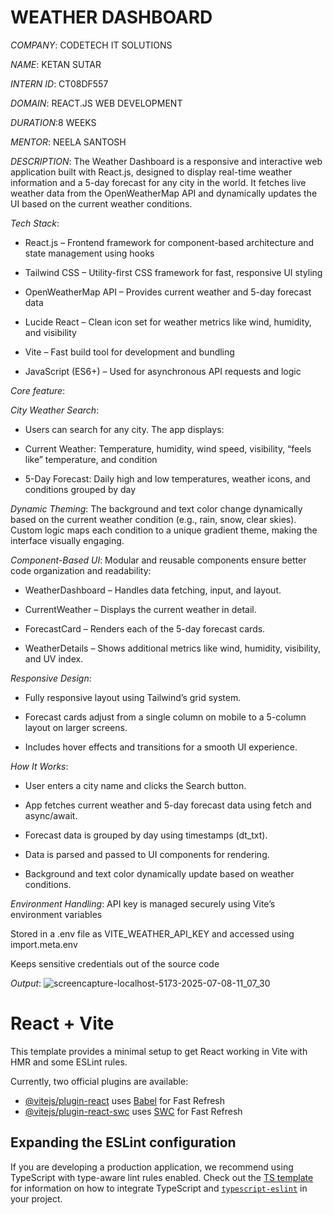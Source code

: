# WEATHER DASHBOARD

*COMPANY*: CODETECH IT SOLUTIONS

*NAME*: KETAN SUTAR

*INTERN ID*: CT08DF557

*DOMAIN*: REACT.JS WEB DEVELOPMENT

*DURATION*:8 WEEKS

*MENTOR*: NEELA SANTOSH



*DESCRIPTION*: The Weather Dashboard is a responsive and interactive web application built with React.js, designed to display real-time weather information and a 5-day forecast for any city in the world. It fetches live weather data from the OpenWeatherMap API and dynamically updates the UI based on the current weather conditions.

*Tech Stack*:

- React.js – Frontend framework for component-based architecture and state management using hooks

- Tailwind CSS – Utility-first CSS framework for fast, responsive UI styling

- OpenWeatherMap API – Provides current weather and 5-day forecast data

- Lucide React – Clean icon set for weather metrics like wind, humidity, and visibility

- Vite – Fast build tool for development and bundling

- JavaScript (ES6+) – Used for asynchronous API requests and logic

*Core feature*:

*City Weather Search*:
- Users can search for any city. The app displays:

- Current Weather: Temperature, humidity, wind speed, visibility, “feels like” temperature, and condition

- 5-Day Forecast: Daily high and low temperatures, weather icons, and conditions grouped by day


*Dynamic Theming*: The background and text color change dynamically based on the current weather condition (e.g., rain, snow, clear skies).
Custom logic maps each condition to a unique gradient theme, making the interface visually engaging.

*Component-Based UI*: Modular and reusable components ensure better code organization and readability:

- WeatherDashboard – Handles data fetching, input, and layout.

- CurrentWeather – Displays the current weather in detail.

- ForecastCard – Renders each of the 5-day forecast cards.

- WeatherDetails – Shows additional metrics like wind, humidity, visibility, and UV index.

*Responsive Design*:
- Fully responsive layout using Tailwind’s grid system.

- Forecast cards adjust from a single column on mobile to a 5-column layout on larger screens.

- Includes hover effects and transitions for a smooth UI experience.

*How It Works*:
- User enters a city name and clicks the Search button.

- App fetches current weather and 5-day forecast data using fetch and async/await.

- Forecast data is grouped by day using timestamps (dt_txt).

- Data is parsed and passed to UI components for rendering.

- Background and text color dynamically update based on weather conditions.

*Environment Handling*:
API key is managed securely using Vite’s environment variables

Stored in a .env file as VITE_WEATHER_API_KEY and accessed using import.meta.env

Keeps sensitive credentials out of the source code

*Output*:
![screencapture-localhost-5173-2025-07-08-11_07_30](https://github.com/user-attachments/assets/c79c5cff-439f-4af4-8f24-516a926c47a1)



# React + Vite

This template provides a minimal setup to get React working in Vite with HMR and some ESLint rules.

Currently, two official plugins are available:

- [@vitejs/plugin-react](https://github.com/vitejs/vite-plugin-react/blob/main/packages/plugin-react) uses [Babel](https://babeljs.io/) for Fast Refresh
- [@vitejs/plugin-react-swc](https://github.com/vitejs/vite-plugin-react/blob/main/packages/plugin-react-swc) uses [SWC](https://swc.rs/) for Fast Refresh

## Expanding the ESLint configuration

If you are developing a production application, we recommend using TypeScript with type-aware lint rules enabled. Check out the [TS template](https://github.com/vitejs/vite/tree/main/packages/create-vite/template-react-ts) for information on how to integrate TypeScript and [`typescript-eslint`](https://typescript-eslint.io) in your project.

